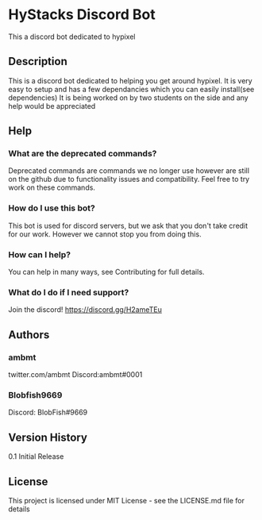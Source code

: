 # HyStacks Discord Bot

This a discord bot dedicated to hypixel

## Description

This is a discord bot dedicated to helping you get around hypixel. It is very easy to setup and has a few dependancies which you can easily install(see dependencies)
It is being worked on by two students on the side and any help would be appreciated

## Help

 ### What are the deprecated commands?
 Deprecated commands are commands we no longer use however are still on the github due to functionality issues and compatibility.
 Feel free to try work on these commands.
 ### How do I use this bot?
 This bot is used for discord servers, but we ask that you don't take credit for our work. However we cannot stop you from doing this.
 ### How can I help?
 You can help in many ways, see Contributing for full details.
 ### What do I do if I need support?
 Join the discord!
 https://discord.gg/H2ameTEu


## Authors

### ambmt
twitter.com/ambmt
Discord:ambmt#0001

### Blobfish9669
Discord: BlobFish#9669

## Version History

0.1 Initial Release

## License

This project is licensed under MIT License - see the LICENSE.md file for details

